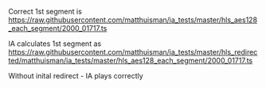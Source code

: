 Correct 1st segment is
https://raw.githubusercontent.com/matthuisman/ia_tests/master/hls_aes128_each_segment/2000_01717.ts

IA calculates 1st segment as 
https://raw.githubusercontent.com/matthuisman/ia_tests/master/hls_redirected/matthuisman/ia_tests/master/hls_aes128_each_segment/2000_01717.ts

Without inital redirect - IA plays correctly